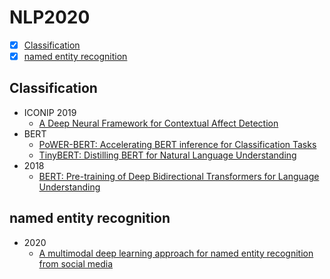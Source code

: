 # NLP2020
- [x] [Classification](#Classification)
- [x] [named entity recognition](#named-entity-recognition)

## Classification
  - ICONIP 2019
    + [A Deep Neural Framework for Contextual Affect Detection](https://arxiv.org/abs/2001.10169)
  - BERT
    + [PoWER-BERT: Accelerating BERT inference for Classification Tasks](https://arxiv.org/abs/2001.08950)
    + [TinyBERT: Distilling BERT for Natural Language Understanding](https://arxiv.org/abs/1909.10351)
  - 2018
    + [BERT: Pre-training of Deep Bidirectional Transformers for
Language Understanding](https://arxiv.xilesou.top/abs/1810.04805)
  
## named entity recognition
  - 2020
    + [A multimodal deep learning approach for named entity recognition from social media](https://arxiv.org/abs/2001.06888)
